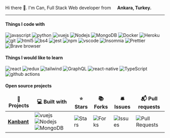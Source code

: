 <p></br> Hi there 👋. I'm Can, Full Stack Web developer from <img src="https://cdn.countryflags.com/thumbs/turkey/flag-round-250.png" width="16"/><b>Ankara, Turkey.</b></p>
<hr>
<h4>Things I code with</h4>
<p>
  <img alt="javascript" src="https://img.shields.io/badge/-Javascript-323330?style=flat-square&logo=javascript&logoColor=F0DB4F" />
  <img alt="python" src="https://img.shields.io/badge/-Python-4B8BBE?style=flat-square&logo=python&logoColor=white" />
  <img alt="vuejs" src="https://img.shields.io/badge/-Vue.js-43853d?style=flat-square&logo=Vue.js&logoColor=white" />
  <img alt="Nodejs" src="https://img.shields.io/badge/-Node.js-43853d?style=flat-square&logo=Node.js&logoColor=white" />
  <img alt="MongoDB" src="https://img.shields.io/badge/-MongoDB-13aa52?style=flat-square&logo=mongodb&logoColor=white" />
  <img alt="Docker" src="https://img.shields.io/badge/-Docker-46a2f1?style=flat-square&logo=docker&logoColor=white" />
  <img alt="Heroku" src="https://img.shields.io/badge/-Heroku-430098?style=flat-square&logo=heroku&logoColor=white" />
  <img alt="git" src="https://img.shields.io/badge/-Git-F05032?style=flat-square&logo=git&logoColor=white" />
  <img alt="html5" src="https://img.shields.io/badge/-HTML5-E34F26?style=flat-square&logo=html5&logoColor=white" />
  <img alt="bs4" src="https://img.shields.io/badge/-Bootstrap4-E34F26?style=flat-square&logo=bootstrap&logoColor=white" />
  <img alt="jest" src="https://img.shields.io/badge/-Jest-323330?style=flat-square&logo=jest&logoColor=99425b" />
  <img alt="npm" src="https://img.shields.io/badge/-NPM-CB3837?style=flat-square&logo=npm&logoColor=white" />
  <img alt="vscode" src="https://img.shields.io/badge/-VS%20Code-323330?style=flat-square&logo=visual-studio-code&logoColor=0078d7" />
  <img alt="Insomnia" src="https://img.shields.io/badge/-Insomnia-5849BE?style=flat-square&logo=insomnia&logoColor=white" />
  <img alt="Prettier" src="https://img.shields.io/badge/-Prettier-F7B93E?style=flat-square&logo=prettier&logoColor=white" />
  <img alt="Brave browser" src="https://img.shields.io/badge/-Brave_Browser-FB542B?style=flat-square&logo=brave&logoColor=white" />
</p>

<h4>Things I would like to learn</h4>
<p>
 <img alt="react" src="https://img.shields.io/badge/-React-45b8d8?style=flat-square&logo=react&logoColor=white" />
 <img alt="redux" src="https://img.shields.io/badge/-Redux-764ABC?style=flat-square&logo=redux&logoColor=white" />
 <img alt="tailwind" src="https://img.shields.io/badge/-Tailwind-000000?style=flat-square&logo=tailwind-css&logoColor=46aab2" />
 <img alt="GraphQL" src="https://img.shields.io/badge/-GraphQL-E10098?style=flat-square&logo=graphql&logoColor=white" />
 <img alt="react-native" src="https://img.shields.io/badge/-React%20Native-45b8d8?style=flat-square&logo=react&logoColor=white" />
 <img alt="TypeScript" src="https://img.shields.io/badge/-TypeScript-007ACC?style=flat-square&logo=typescript&logoColor=white" />
 <img alt="github actions" src="https://img.shields.io/badge/-Github_Actions-2088FF?style=flat-square&logo=github-actions&logoColor=white" />
</p>
  
</p>
<h4>Open source projects</h4>
<table>
  <thead align="center">
    <tr border: none;>
      <td><b>🎁 Projects</b></td>
      <td><b>💻 Built with </b></td>
      <td><b>⭐ Stars</b></td>
      <td><b>📚 Forks</b></td>
      <td><b>🛎 Issues</b></td>
      <td><b>📬 Pull requests</b></td>
    </tr>
  </thead>
  <tbody>
    <tr>
	    <td><a href="https://github.com/canumay/kanbant"><b>Kanbant</b></a></td>
      <td>
          <img alt="vuejs" src="https://img.shields.io/badge/-Vue.js-43853d?style=flat-square&logo=Vue.js&logoColor=white"/>
          <img alt="Nodejs" src="https://img.shields.io/badge/-Node.js-43853d?style=flat-square&logo=Node.js&logoColor=white" />
          <img alt="MongoDB" src="https://img.shields.io/badge/-MongoDB-13aa52?style=flat-square&logo=mongodb&logoColor=white" />
      </td>
      <td><img alt="Stars" src="https://img.shields.io/github/stars/canumay/kanbant?style=flat-square&labelColor=343b41"/></td>
      <td><img alt="Forks" src="https://img.shields.io/github/forks/canumay/kanbant?style=flat-square&labelColor=343b41"/></td>
      <td><img alt="Issues" src="https://img.shields.io/github/issues/canumay/kanbant?style=flat-square&labelColor=343b41"/></td>
      <td><img alt="Pull Requests" src="https://img.shields.io/github/issues-pr/canumay/kanbant?style=flat-square&labelColor=343b41"/></td>
    </tr>
  </tbody>
</table>
